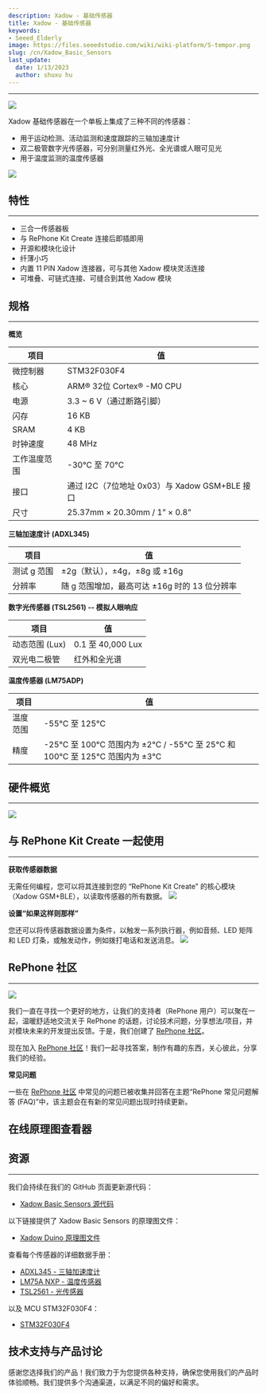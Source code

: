 ```yaml
---
description: Xadow - 基础传感器
title: Xadow - 基础传感器
keywords:
- Seeed_Elderly
image: https://files.seeedstudio.com/wiki/wiki-platform/S-tempor.png
slug: /cn/Xadow_Basic_Sensors
last_update:
  date: 1/13/2023
  author: shuxu hu
---
```


---
![](https://files.seeedstudio.com/wiki/Xadow_Basic_Sensors/images/Xadow_Basic_Sensors.JPG)

Xadow 基础传感器在一个单板上集成了三种不同的传感器：
- 用于运动检测、活动监测和速度跟踪的三轴加速度计
- 双二极管数字光传感器，可分别测量红外光、全光谱或人眼可见光
- 用于温度监测的温度传感器

[![](https://files.seeedstudio.com/wiki/Xadow_Basic_Sensors/images/300px-Get_One_Now_Banner.png)](https://www.seeedstudio.com/Xadow-Basic-Sensors-p-2555.html)

## 特性
---
- 三合一传感器板
- 与 RePhone Kit Create 连接后即插即用
- 开源和模块化设计
- 纤薄小巧
- 内置 11 PIN Xadow 连接器，可与其他 Xadow 模块灵活连接
- 可堆叠、可链式连接、可缝合到其他 Xadow 模块

## 规格
---
**概览**

|项目|值|
|---|---|
|微控制器|STM32F030F4|
|核心|ARM® 32位 Cortex® -M0 CPU|
|电源|3.3 ~ 6 V（通过断路引脚）|
|闪存|16 KB|
|SRAM|4 KB|
|时钟速度|48 MHz|
|工作温度范围|-30°C 至 70°C|
|接口|通过 I2C（7位地址 0x03）与 Xadow GSM+BLE 接口|
|尺寸|25.37mm × 20.30mm / 1” × 0.8”|

**三轴加速度计 (ADXL345)**

|项目|值|
|---|---|
|测试 g 范围|±2g（默认），±4g，±8g 或 ±16g|
|分辨率|随 g 范围增加，最高可达 ±16g 时的 13 位分辨率|

**数字光传感器 (TSL2561) -- 模拟人眼响应**

|项目|值|
|---|---|
|动态范围 (Lux)|0.1 至 40,000 Lux|
|双光电二极管|红外和全光谱|

**温度传感器 (LM75ADP)**

|项目|值|
|---|---|
|温度范围|-55°C 至 125°C|
|精度|-25°C 至 100°C 范围内为 ±2°C / -55°C 至 25°C 和 100°C 至 125°C 范围内为 ±3°C|

## 硬件概览
---
![](https://files.seeedstudio.com/wiki/Xadow_Basic_Sensors/images/Xadow_Basic_Sensors.png)

## 与 RePhone Kit Create 一起使用
---
**获取传感器数据**

无需任何编程，您可以将其连接到您的 “RePhone Kit Create” 的核心模块（Xadow GSM+BLE），以读取传感器的所有数据。
![](https://files.seeedstudio.com/wiki/Xadow_Basic_Sensors/images/Xadow_Basic_Sensors_Sensor_Value.png)

**设置“如果这样则那样”**

您还可以将传感器数据设置为条件，以触发一系列执行器，例如音频、LED 矩阵和 LED 灯条，或触发动作，例如拨打电话和发送消息。
![](https://files.seeedstudio.com/wiki/Xadow_Basic_Sensors/images/Xadow_Basic_Sensors_Set_Sensor_Condition.png)

## RePhone 社区
---
[![](https://files.seeedstudio.com/wiki/Xadow_Basic_Sensors/images/300px-RePhone_Community-2.png)](https://community.seeedstudio.com/discover.html?t=RePhone)

我们一直在寻找一个更好的地方，让我们的支持者（RePhone 用户）可以聚在一起，温暖舒适地交流关于 RePhone 的话题，讨论技术问题，分享想法/项目，并对模块未来的开发提出反馈。于是，我们创建了 [RePhone 社区](https://community.seeedstudio.com/discover.html?t=RePhone)。

现在加入 [RePhone 社区](https://community.seeedstudio.com/discover.html?t=RePhone)！我们一起寻找答案，制作有趣的东西，关心彼此，分享我们的经验。

**常见问题**

一些在 [RePhone 社区](https://community.seeedstudio.com/discover.html?t=RePhone) 中常见的问题已被收集并回答在主题“RePhone 常见问题解答 (FAQ)”中，该主题会在有新的常见问题出现时持续更新。

## 在线原理图查看器

<div className="altium-ecad-viewer" data-project-src="https://files.seeedstudio.com/wiki/Xadow_Basic_Sensors/resources/202000745_PCBA%3BXadow%20Basic%20Sensors%20v1.0_schemic%20file.zip" style={{borderRadius: '0px 0px 4px 4px', height: 500, borderStyle: 'solid', borderWidth: 1, borderColor: 'rgb(241, 241, 241)', overflow: 'hidden', maxWidth: 1280, maxHeight: 700, boxSizing: 'border-box'}}>
</div>



## 资源
---
我们会持续在我们的 GitHub 页面更新源代码：
- [Xadow Basic Sensors 源代码](https://github.com/WayenWeng/Xadow_Basic_Sensors/)

以下链接提供了 Xadow Basic Sensors 的原理图文件：
- [Xadow Duino 原理图文件](https://files.seeedstudio.com/wiki/Xadow_Basic_Sensors/resources/202000745_PCBA%3BXadow%20Basic%20Sensors%20v1.0_schemic%20file.zip)

查看每个传感器的详细数据手册：
- [ADXL345 - 三轴加速度计](https://files.seeedstudio.com/wiki/Xadow_Basic_Sensors/res/ADXL345-3_Axis_Acceserometer.pdf)
- [LM75A NXP - 温度传感器](https://files.seeedstudio.com/wiki/Xadow_Basic_Sensors/res/LM75A_NXP-Temperature_Sensor_.pdf)
- [TSL2561 - 光传感器](https://files.seeedstudio.com/wiki/Xadow_Basic_Sensors/res/TSL2561-Light_Sensor_.pdf)

以及 MCU STM32F030F4：
- [STM32F030F4](https://files.seeedstudio.com/wiki/Xadow_Basic_Sensors/res/STM32F030F4.pdf)

## 技术支持与产品讨论

感谢您选择我们的产品！我们致力于为您提供各种支持，确保您使用我们的产品时体验顺畅。我们提供多个沟通渠道，以满足不同的偏好和需求。

<div class="button_tech_support_container">
<a href="https://forum.seeedstudio.com/" class="button_forum"></a> 
<a href="https://www.seeedstudio.com/contacts" class="button_email"></a>
</div>

<div class="button_tech_support_container">
<a href="https://discord.gg/eWkprNDMU7" class="button_discord"></a> 
<a href="https://github.com/Seeed-Studio/wiki-documents/discussions/69" class="button_discussion"></a>
</div>